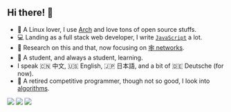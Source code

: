 ## Hi there! 👋

- 🐧 A Linux lover, I use [Arch](https://archlinux.org/) and love tons of open source stuffs.
- 💻 Landing as a full stack web developer, I write [`JavaScript`](https://developer.mozilla.org/en-US/docs/Web/JavaScript) a lot.
- 🤔 Research on this and that, now focusing on [🕸️ networks](https://www.usenix.org/conference/nsdi22).
- 🌱 A student, and always a student, learning.
- I speak 🇨🇳 中文, 🇺🇸 English, 🇯🇵 日本語, and a bit of 🇩🇪 Deutsche (for now).
- 🥇 A retired competitive programmer, though not so good, I look into [algorithms](https://github.com/ahacad-bots/algo-templates).


![](https://github-readme-stats.vercel.app/apiusername=ahacad&count_private=true&theme=light#gh-light-mode-only)
![](https://github-profile-summary-cards.vercel.app/api/cards/productive-time?username=ahacad&theme=nord_bright&utcOffset=)
![](https://github-profile-summary-cards.vercel.app/api/cards/profile-details?username=ahacad&theme=nord_bright)
